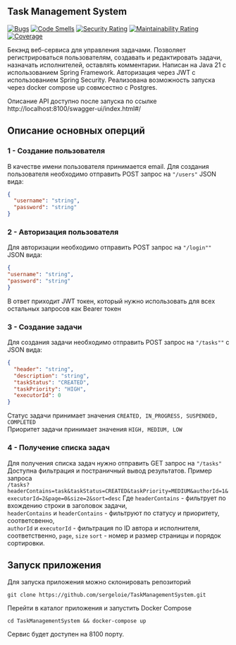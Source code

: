 ## Task Management System  
[![Bugs](https://sonarcloud.io/api/project_badges/measure?project=sergeloie_TaskManagementSystem&metric=bugs)](https://sonarcloud.io/summary/new_code?id=sergeloie_TaskManagementSystem)
[![Code Smells](https://sonarcloud.io/api/project_badges/measure?project=sergeloie_TaskManagementSystem&metric=code_smells)](https://sonarcloud.io/summary/new_code?id=sergeloie_TaskManagementSystem)
[![Security Rating](https://sonarcloud.io/api/project_badges/measure?project=sergeloie_TaskManagementSystem&metric=security_rating)](https://sonarcloud.io/summary/new_code?id=sergeloie_TaskManagementSystem)
[![Maintainability Rating](https://sonarcloud.io/api/project_badges/measure?project=sergeloie_TaskManagementSystem&metric=sqale_rating)](https://sonarcloud.io/summary/new_code?id=sergeloie_TaskManagementSystem)
[![Coverage](https://sonarcloud.io/api/project_badges/measure?project=sergeloie_TaskManagementSystem&metric=coverage)](https://sonarcloud.io/summary/new_code?id=sergeloie_TaskManagementSystem)

Бекэнд веб-сервиса для управления задачами. Позволяет регистрироваться пользователям, создавать и редактировать задачи, 
назначать исполнителей, оставлять комментарии. 
Написан на Java 21 с использованием Spring Framework. Авторизация через JWT с использованием Spring Security.
Реализована возможность запуска через docker compose up совмсестно с Postgres.

Описание API доступно после запуска по ссылке
http://localhost:8100/swagger-ui/index.html#/

## Описание основных оперций

### 1 - Создание пользователя
В качестве имени пользователя принимается email.
Для создания пользователя необходимо отправить POST запрос на `"/users"` JSON вида:
```json
{
  "username": "string",
  "password": "string"
}
```

### 2 - Авторизация пользователя
Для авторизации необходимо отправить POST запрос на `"/login""` JSON вида:
```json
{
"username": "string",
"password": "string"
}
```
В ответ приходит JWT токен, который нужно использовать для всех остальных запросов как Bearer токен

### 3 - Создание задачи
Для создания задачи необходимо отправить POST запрос на `"/tasks""` с JSON вида:
```json
{
  "header": "string",
  "description": "string",
  "taskStatus": "CREATED",
  "taskPriority": "HIGH",
  "executorId": 0
}
```
Статус задачи принимает значения `CREATED, IN_PROGRESS, SUSPENDED, COMPLETED`  
Приоритет задачи принимает значения `HIGH, MEDIUM, LOW`

### 4 - Получение списка задач
Для получения списка задач нужно отправить GET запрос на `"/tasks"`  
Доступна фильтрация и постраничный вывод результатов. Пример запроса  
`/tasks?headerContains=task&taskStatus=CREATED&taskPriority=MEDIUM&authorId=1&executorId=2&page=0&size=2&sort=desc`
Где `headerContains` - фильтрует по вхождению строки в заголовок задачи,  
`headerContains` и `headerContains` - фильтруют по статусу и приоритету, соответсвенно,  
`authorId` и `executorId` - фильтрация по ID автора и исполнителя, соответственно,
`page`, `size` `sort` - номер и размер страницы и порядок сортировки.

## Запуск приложения
Для запуска приложения можно склонировать репозиторий
```shell
git clone https://github.com/sergeloie/TaskManagementSystem.git
```
Перейти в каталог приложения и запустить Docker Compose
```shell
cd TaskManagementSystem && docker-compose up
```
Сервис будет доступен на 8100 порту.
